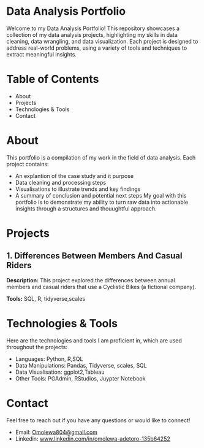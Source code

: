 # Data Analysis Portfolio
Welcome to my Data Analysis Portfolio! This repository showcases a collection of my data analysis projects, highlighting my skills in data cleaning, data wrangling, and data visualization. Each project is designed to address real-world problems, using a variety of tools and techniques to extract meaningful insights.

# Table of Contents
* About
* Projects
* Technologies & Tools
* Contact

 # About
 This portfolio is a compilation of my work in the field of data analysis. Each project contains:
 * An explantion of the case study and it purpose
 * Data cleaning and processing steps
 * Visualisations to illustrate trends and key findings
 * A summary of conclusion and potential next steps
My goal with this portfolio is to demonstrate my ability to turn raw data into actionable insights through a structures and thouughtful approach.

# Projects
## 1. Differences Between Members And Casual Riders
 **Description:** This project explored the differences between annual members and casual riders that use a Cyclistic Bikes (a fictional company).

 **Tools:** SQL, R, tidyverse,scales

# Technologies & Tools
Here are the technologies and tools I am proficient in, which are used throughout the projects:
* Languages: Python, R,SQL
* Data Manipulations: Pandas, Tidyverse, scales, SQL
* Data Visualisation: ggplot2,Tableau
* Other Tools: PGAdmin, RStudios, Juypter Notebook

# Contact
Feel free to reach out if you have any questions or would like to connect!
* Email: Omolewa804@gmail.com
* Linkedin: www.linkedin.com/in/omolewa-adetoro-135b64252
